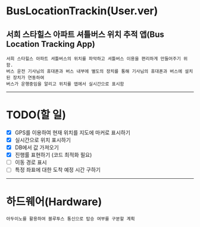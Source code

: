 # BusLocationTrackin(User.ver)

## 서희 스타힐스 아파트 셔틀버스 위치 추적 앱(Bus Location Tracking App)
    서희 스타힐스 아파트 셔틀버스의 위치를 파악하고 셔틀버스 이용을 편리하게 만들어주기 위함.
    버스 운전 기사님의 휴대폰과 버스 내부에 별도의 장치를 통해 기사님의 휴대폰과 버스에 설치된 장치가 연동하여
    버스가 운행중임을 알리고 위치를 앱에서 실시간으로 표시함
*****
# TODO(할 일)
- [x] GPS를 이용하여 현재 위치를 지도에 마커로 표시하기
- [x] 실시간으로 위치 표시하기
- [x] DB에서 값 가져오기
- [x] 진행률 표현하기 (코드 최적화 필요)
- [ ] 이동 경로 표시
- [ ] 특정 좌표에 대한 도착 예정 시간 구하기
*****
# 하드웨어(Hardware)
    아두이노를 활용하여 블루투스 통신으로 탑승 여부를 구분할 계획
